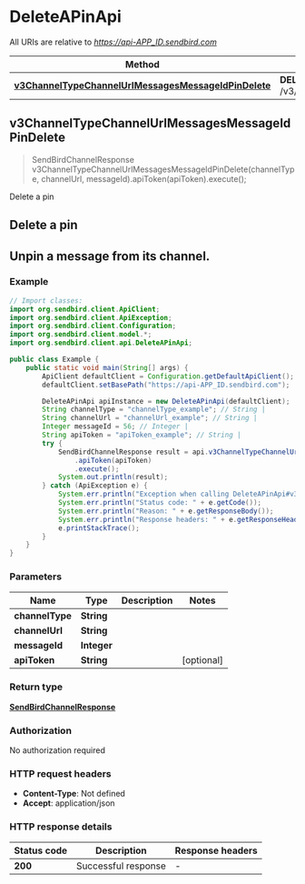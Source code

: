 # DeleteAPinApi

All URIs are relative to *https://api-APP_ID.sendbird.com*

| Method | HTTP request | Description |
|------------- | ------------- | -------------|
| [**v3ChannelTypeChannelUrlMessagesMessageIdPinDelete**](DeleteAPinApi.md#v3ChannelTypeChannelUrlMessagesMessageIdPinDelete) | **DELETE** /v3/{channel_type}/{channel_url}/messages/{message_id}/pin | Delete a pin |



## v3ChannelTypeChannelUrlMessagesMessageIdPinDelete

> SendBirdChannelResponse v3ChannelTypeChannelUrlMessagesMessageIdPinDelete(channelType, channelUrl, messageId).apiToken(apiToken).execute();

Delete a pin

## Delete a pin
Unpin a message from its channel.
-----------------------------  

### Example

```java
// Import classes:
import org.sendbird.client.ApiClient;
import org.sendbird.client.ApiException;
import org.sendbird.client.Configuration;
import org.sendbird.client.model.*;
import org.sendbird.client.api.DeleteAPinApi;

public class Example {
    public static void main(String[] args) {
        ApiClient defaultClient = Configuration.getDefaultApiClient();
        defaultClient.setBasePath("https://api-APP_ID.sendbird.com");

        DeleteAPinApi apiInstance = new DeleteAPinApi(defaultClient);
        String channelType = "channelType_example"; // String | 
        String channelUrl = "channelUrl_example"; // String | 
        Integer messageId = 56; // Integer | 
        String apiToken = "apiToken_example"; // String | 
        try {
            SendBirdChannelResponse result = api.v3ChannelTypeChannelUrlMessagesMessageIdPinDelete(channelType, channelUrl, messageId)
                .apiToken(apiToken)
                .execute();
            System.out.println(result);
        } catch (ApiException e) {
            System.err.println("Exception when calling DeleteAPinApi#v3ChannelTypeChannelUrlMessagesMessageIdPinDelete");
            System.err.println("Status code: " + e.getCode());
            System.err.println("Reason: " + e.getResponseBody());
            System.err.println("Response headers: " + e.getResponseHeaders());
            e.printStackTrace();
        }
    }
}
```

### Parameters


| Name | Type | Description  | Notes |
|------------- | ------------- | ------------- | -------------|
| **channelType** | **String**|  | |
| **channelUrl** | **String**|  | |
| **messageId** | **Integer**|  | |
| **apiToken** | **String**|  | [optional] |

### Return type

[**SendBirdChannelResponse**](SendBirdChannelResponse.md)

### Authorization

No authorization required

### HTTP request headers

- **Content-Type**: Not defined
- **Accept**: application/json

### HTTP response details
| Status code | Description | Response headers |
|-------------|-------------|------------------|
| **200** | Successful response |  -  |

